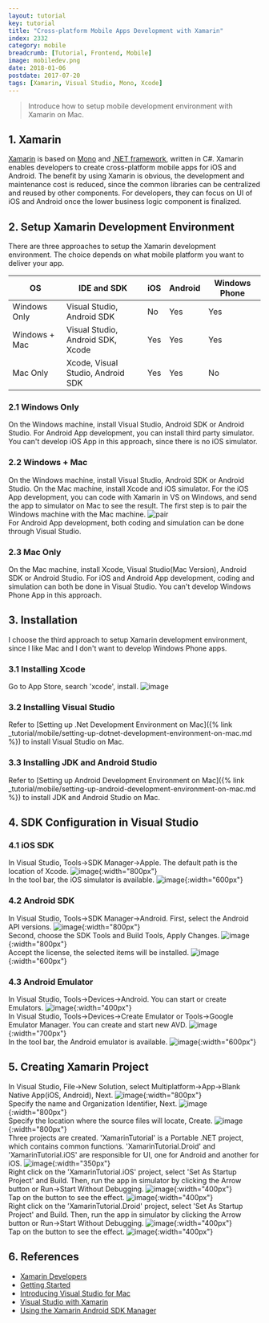 ```yaml
---
layout: tutorial
key: tutorial
title: "Cross-platform Mobile Apps Development with Xamarin"
index: 2332
category: mobile
breadcrumb: [Tutorial, Frontend, Mobile]
image: mobiledev.png
date: 2018-01-06
postdate: 2017-07-20
tags: [Xamarin, Visual Studio, Mono, Xcode]
---
```


> Introduce how to setup mobile development environment with Xamarin on Mac.

## 1. Xamarin
[Xamarin](https://www.xamarin.com/) is based on [Mono](http://www.mono-project.com/) and [.NET framework](https://docs.microsoft.com/en-us/dotnet/framework/), written in C#. Xamarin enables developers to create cross-platform mobile apps for iOS and Android. The benefit by using Xamarin is obvious, the development and maintenance cost is reduced, since the common libraries can be centralized and reused by other components. For developers, they can focus on UI of iOS and Android once the lower business logic component is finalized.

## 2. Setup Xamarin Development Environment
There are three approaches to setup the Xamarin development environment. The choice depends on what mobile platform you want to deliver your app.

|OS           |IDE and SDK                      |iOS|Android|Windows Phone|
|-------------|---------------------------------|---|-------|-------------|
|Windows Only |Visual Studio, Android SDK       |No |Yes    |Yes          |
|Windows + Mac|Visual Studio, Android SDK, Xcode|Yes|Yes    |Yes          |
|Mac Only     |Xcode, Visual Studio, Android SDK|Yes|Yes    |No           |

### 2.1 Windows Only
On the Windows machine, install Visual Studio, Android SDK or Android Studio. For Android App development, you can install third party simulator. You can't develop iOS App in this approach, since there is no iOS simulator.
### 2.2 Windows + Mac
On the Windows machine, install Visual Studio, Android SDK or Android Studio. On the Mac machine, install Xcode and iOS simulator. For the iOS App development, you can code with Xamarin in VS on Windows, and send the app to simulator on Mac to see the result. The first step is to pair the Windows machine with the Mac machine.
![pair](/public/images/frontend/606/pair.png)  
For Android App development, both coding and simulation can be done through Visual Studio.
### 2.3 Mac Only
On the Mac machine, install Xcode, Visual Studio(Mac Version), Android SDK or Android Studio. For iOS and Android App development, coding and simulation can both be done in Visual Studio. You can't develop Windows Phone App in this approach.

## 3. Installation
I choose the third approach to setup Xamarin development environment, since I like Mac and I don't want to develop Windows Phone apps.
### 3.1 Installing Xcode
Go to App Store, search 'xcode', install.
![image](/public/images/frontend/606/appstore.png)  
### 3.2 Installing Visual Studio
Refer to [Setting up .Net Development Environment on Mac]({% link _tutorial/mobile/setting-up-dotnet-development-environment-on-mac.md %}) to install Visual Studio on Mac.
### 3.3 Installing JDK and Android Studio
Refer to [Setting up Android Development Environment on Mac]({% link _tutorial/mobile/setting-up-android-development-environment-on-mac.md %}) to install JDK and Android Studio on Mac.

## 4. SDK Configuration in Visual Studio
### 4.1 iOS SDK
In Visual Studio, Tools->SDK Manager->Apple. The default path is the location of Xcode.
![image](/public/images/frontend/606/ios_sdk.png){:width="800px"}  
In the tool bar, the iOS simulator is available.
![image](/public/images/frontend/606/ios_simulator.png){:width="600px"}  
### 4.2 Android SDK
In Visual Studio, Tools->SDK Manager->Android. First, select the Android API versions.
![image](/public/images/frontend/606/android_sdk.png){:width="800px"}  
Second, choose the SDK Tools and Build Tools, Apply Changes.
![image](/public/images/frontend/606/android_tools.png){:width="800px"}  
Accept the license, the selected items will be installed.
![image](/public/images/frontend/606/android_license.png){:width="600px"}  
### 4.3 Android Emulator
In Visual Studio, Tools->Devices->Android. You can start or create Emulators.
![image](/public/images/frontend/606/android_devices.png){:width="400px"}  
In Visual Studio, Tools->Devices->Create Emulator or Tools->Google Emulator Manager. You can create and start new AVD.
![image](/public/images/frontend/606/avd_manager.png){:width="700px"}  
In the tool bar, the Android emulator is available.
![image](/public/images/frontend/606/android_emulator.png){:width="600px"}  

## 5. Creating Xamarin Project
In Visual Studio, File->New Solution, select Multiplatform->App->Blank Native App(iOS, Android), Next.
![image](/public/images/frontend/606/xamarin_create.png){:width="800px"}  
Specify the name and Organization Identifier, Next.
![image](/public/images/frontend/606/xamarin_appname.png){:width="800px"}  
Specify the location where the source files will locate, Create.
![image](/public/images/frontend/606/xamarin_location.png){:width="800px"}  
Three projects are created. 'XamarinTutorial' is a Portable .NET project, which contains common functions. 'XamarinTutorial.Droid' and 'XamarinTutorial.iOS' are responsible for UI, one for Android and another for iOS.
![image](/public/images/frontend/606/xamarin_project.png){:width="350px"}  
Right click on the 'XamarinTutorial.iOS' project, select 'Set As Startup Project' and Build. Then, run the app in simulator by clicking the Arrow button or Run->Start Without Debugging.
![image](/public/images/frontend/606/ios_running1.png){:width="400px"}  
Tap on the button to see the effect.
![image](/public/images/frontend/606/ios_running2.png){:width="400px"}  
Right click on the 'XamarinTutorial.Droid' project, select 'Set As Startup Project' and Build. Then, run the app in simulator by clicking the Arrow button or Run->Start Without Debugging.
![image](/public/images/frontend/606/android_running1.png){:width="400px"}  
Tap on the button to see the effect.
![image](/public/images/frontend/606/android_running2.png){:width="400px"}  

## 6. References
* [Xamarin Developers](https://developer.xamarin.com/)
* [Getting Started](https://developer.xamarin.com/guides/cross-platform/getting_started/)
* [Introducing Visual Studio for Mac](https://docs.microsoft.com/en-us/visualstudio/mac/)
* [Visual Studio with Xamarin](https://developer.xamarin.com/guides/cross-platform/windows/visual-studio/)
* [Using the Xamarin Android SDK Manager](https://developer.xamarin.com/guides/android/application_fundamentals/using-the-sdk-manager/)
